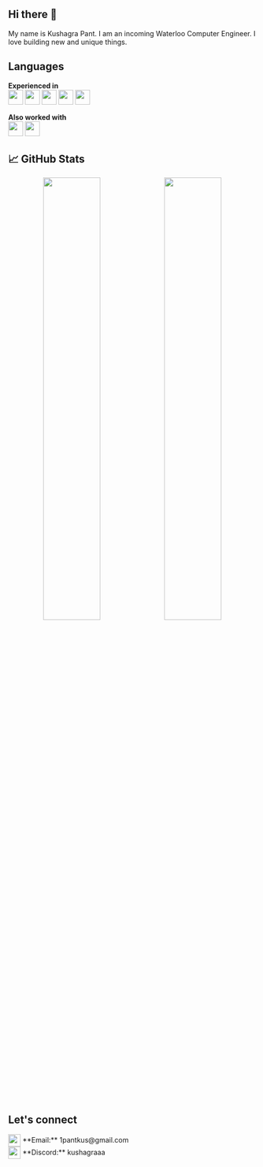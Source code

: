 ## Hi there 👋

My name is Kushagra Pant. I am an incoming Waterloo Computer Engineer. I love building new and unique things.

## Languages

**Experienced in**  
<img src="https://img.icons8.com/?size=100&id=13441&format=png&color=000000" height="30" /> 
<img src="https://img.icons8.com/?size=100&id=13679&format=png&color=000000" height="30" /> 
<img src="https://img.icons8.com/?size=100&id=108784&format=png&color=000000" height="30" /> 
<img src="https://img.icons8.com/?size=100&id=20909&format=png&color=000000" height="30" /> 
<img src="https://img.icons8.com/?size=100&id=21278&format=png&color=000000" height="30" />  

**Also worked with**  
<img src="https://cdn.simpleicons.org/kotlin/7F52FF" height="30" /> 
<img src="https://cdn.simpleicons.org/arduino/00878F" height="30" />

## 📈 GitHub Stats

<p align="center">
  <img width="48%" src="https://github-readme-stats.vercel.app/api?username=kushagra-pant&show_icons=true&theme=github_dark" />
  <img width="48%" src="https://github-readme-streak-stats.herokuapp.com/?user=kushagra-pant&theme=github-dark-blue" />
</p>

## Let's connect
<span>
  <img src="https://cdn.simpleicons.org/gmail/EA4335" height="25" style="vertical-align: middle;" />
  **Email:** 1pantkus@gmail.com
</span>
<br>
<span>
  <img src="https://cdn.simpleicons.org/discord/5865F2" height="25" style="vertical-align: middle;" />
  **Discord:** kushagraaa 
</span> 
